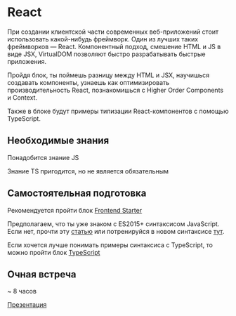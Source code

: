 # React

При создании клиентской части современных веб-приложений стоит использовать какой-нибудь фреймворк. Один из лучших таких фреймворков — React. Компонентный подход, смешение HTML и JS в виде JSX, VirtualDOM позволяют быстро разрабатывать быстрые приложения.

Пройдя блок, ты поймешь разницу между HTML и JSX, научишься создавать компоненты, узнаешь как оптимизировать производительность React, познакомишься с Higher Order Components и Context.

Также в блоке будут примеры типизации React-компонентов с помощью TypeScript.


## Необходимые знания

Понадобится знание JS

Знание TS пригодится, но не является обязательным


## Самостоятельная подготовка

Рекомендуется пройти блок [Frontend Starter](https://github.com/kontur-web-courses/frontend-starter-tutorial)

Предполагаем, что ты уже знаком с ES2015+ синтаксисом JavaScript. Если нет, прочти эту [статью](http://www.js-craft.io/blog/10-The-10-min-ES6-course-for-the-beginner-React-Developer/) или потренируйся в новом синтаксисе [тут](http://es6katas.org/).

Если хочется лучше понимать примеры синтаксиса с TypeScript, то можно пройти блок [TypeScript](https://github.com/kontur-web-courses/typescript)


## Очная встреча

~ 8 часов

[Презентация](https://kontur-web-courses.github.io/react-ts/)
